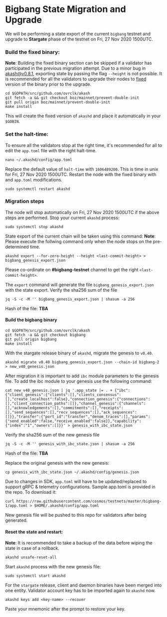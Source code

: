 # Bigbang State Migration and Upgrade

We will be performing a state export of the current ```bigbang``` testnet and upgrade to **Stargate** phase of the testnet on Fri, 27 Nov 2020 1500UTC.
 
### Build the fixed binary:
**Note**: Building the fixed binary section can be skipped if a validator has participated in the previous migration attempt. Due to a minor bug in akash@v0.8.1, exporting state by passing the flag `--height` is not possible. It is recommended for all the validators to upgrade their nodes to [fixed](https://github.com/ovrclk/akash/tree/boz/mainnet/prevent-double-init) version of the binary prior to the upgrade.

```
cd $GOPATH/src/github.com/ovrclk/akash
git fetch -a && git checkout boz/mainnet/prevent-double-init
git pull origin boz/mainnet/prevent-double-init
make install
```
This will create the fixed version of `akashd` and place it automatically in your `$GOBIN`.

### Set the halt-time:
To ensure all the validators stop at the right time, it's recommended for all to edit the `app.toml` file with the right halt-time.
```
nano ~/.akashd/config/app.toml
```
Replace the default value of `halt-time` with `1606489200`. This is time in unix for Fri, 27 Nov 2020 1500UTC. Restart the node with the fixed binary with and `app.toml` modifications.
```
sudo systemctl restart akashd
```

### Migration steps

The node will stop automatically on Fri, 27 Nov 2020 1500UTC if the above steps are performed. Stop your current `akashd` process:
```
sudo systemctl stop akashd
```
State export of the current chain will be taken using this command:
**Note**: Please execute the follwing command only when the node stops on the pre-determined time. 
```
akashd export --for-zero-height --height <last-commit-height> > bigbang_genesis_export.json
```
Please co-ordinate on **#bigbang-testnet** channel to get the right `<last-commit-height>`.

The `export` command will generate the file `bigbang_genesis_export.json` with the state export. Verify the sha256 sum of the file
```
jq -S -c -M '' bigbang_genesis_export.json | shasum -a 256
```
Hash of the file: **TBA**

#### Build the bigbang binary
```
cd $GOPATH/src/github.com/ovrclk/akash
git fetch -a && git checkout bigbang
git pull origin bigbang
make install
```

With the stargate release binary of `akashd`, migrate the genesis to `v0.40`.
```
akashd migrate v0.40 bigbang_genesis_export.json --chain-id bigbang-2 > new_v40_genesis.json
```

After migration it is important to add `ibc` module parameters to the genesis file. To add the ibc module to your genesis use the following command:
```
cat new_v40_genesis.json | jq '.app_state |= . + {"ibc":{"client_genesis":{"clients":[],"clients_consensus":[],"create_localhost":false},"connection_genesis":{"connections":[],"client_connection_paths":[]},"channel_genesis":{"channels":[],"acknowledgements":[],"commitments":[],"receipts":[],"send_sequences":[],"recv_sequences":[],"ack_sequences":[]}},"transfer":{"port_id":"transfer","denom_traces":[],"params":{"send_enabled":false,"receive_enabled":false}},"capability":{"index":"1","owners":[]}}' > genesis_with_ibc_state.json
```

Verify the sha256 sum of the new genesis file

```
jq -S -c -M '' genesis_with_ibc_state.json | shasum -a 256
```
Hash of the file: **TBA**

Replace the original genesis with the new genesis:

```
cp genesis_with_ibc_state.json ~/.akashd/config/genesis.json
```

Due to changes in SDK, `app.toml` will have to be updated/replaced to support gRPC & telemetry configurations. Sample app.toml is provided in the repo. To download it:

```
curl https://raw.githubusercontent.com/cosmos/testnets/master/bigbang-1/app.toml > $HOME/.akashd/config/app.toml
```

New genesis file will be pushed to this repo for validators after being generated.

#### Reset the state and restart:

**Note**: It is recommended to take a backup of the data before wiping the state in case of a rollback.
```
akashd unsafe-reset-all
```

Start `akashd` process with the new genesis file:
```
sudo systemctl start akashd
``` 

For the `stargate` release, client and daemon binaries have been merged into one entity. Validator account key has to be imported again to `akashd` now.
```
akashd keys add <key-name> --recover
```

Paste your mnemonic after the prompt to restore your key.

